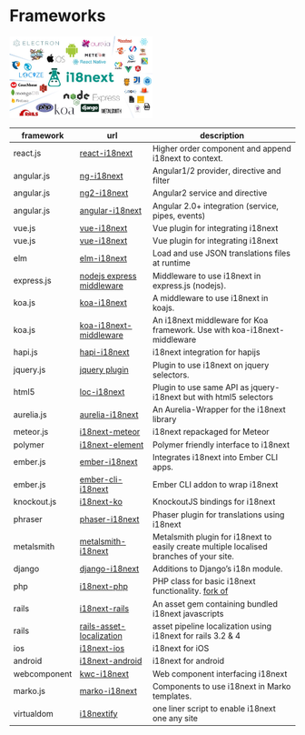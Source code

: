 # Frameworks

<img src="/assets/img/i18next-ecosystem.jpg" width="50%" />


framework         | url     | description
----------------- | ------- | --------------------
react.js | [react-i18next](https://github.com/i18next/react-i18next) | Higher order component and append i18next to context.
angular.js | [ng-i18next](https://github.com/i18next/ng-i18next) | Angular1/2 provider, directive and filter
angular.js | [ng2-i18next](https://github.com/actimeo/ng2-i18next) | Angular2 service and directive
angular.js | [angular-i18next](https://github.com/Romanchuk/angular-i18next) | Angular 2.0+ integration (service, pipes, events)
vue.js | [vue-i18next](https://github.com/rse/vue-i18next) | Vue plugin for integrating i18next
vue.js | [vue-i18next](https://github.com/panter/vue-i18next) | Vue plugin for integrating i18next
elm | [elm-i18next](https://github.com/ChristophP/elm-i18next) | Load and use JSON translations files at runtime
express.js | [nodejs express middleware](https://github.com/i18next/i18next-express-middleware) | Middleware to use i18next in express.js (nodejs).
koa.js | [koa-i18next](https://github.com/sunfuze/koa-i18next) | A middleware to use i18next in koajs.
koa.js | [koa-i18next-middleware](https://github.com/lxzxl/koa-i18next-middleware) | An i18next middleware for Koa framework. Use with koa-i18next-middleware
hapi.js | [hapi-i18next](https://github.com/kenkouot/hapi-i18next) | i18next integration for hapijs
jquery.js | [jquery plugin](https://github.com/i18next/jquery-i18next) | Plugin to use i18next on jquery selectors.
html5 | [loc-i18next](https://github.com/mthh/loc-i18next) | Plugin to use same API as jquery-i18next but with html5 selectors
aurelia.js | [aurelia-i18next](https://github.com/aurelia/i18n) | An Aurelia-Wrapper for the i18next library
meteor.js | [i18next-meteor](https://github.com/ckir/i18next-meteor) | i18next repackaged for Meteor
polymer | [i18next-element](https://github.com/Polymer/i18next-element) | Polymer friendly interface to i18next
ember.js | [ember-i18next](https://github.com/OCTRI/ember-i18next) | Integrates i18next into Ember CLI apps.
ember.js | [ember-cli-i18next](https://github.com/recipher/ember-cli-i18next) | Ember CLI addon to wrap i18next
knockout.js | [i18next-ko](https://github.com/leMaik/i18next-ko) | KnockoutJS bindings for i18next
phraser | [phaser-i18next](https://github.com/orange-games/phaser-i18next) | Phaser plugin for translations using i18next
metalsmith | [metalsmith-i18next](https://github.com/macprog-guy/metalsmith-i18next) | Metalsmith plugin for i18next to easily create multiple localised branches of your site.
django | [django-i18next](http://pythonhosted.org/django-i18next/) | Additions to Django’s i18n module.
php | [i18next-php](https://github.com/Acceptd/i18next-php) | PHP class for basic i18next functionality. [fork of](https://github.com/Mika-/i18next-php)
rails | [i18next-rails](https://github.com/roblander/i18next-rails) | An asset gem containing bundled i18next javascripts
rails | [rails-asset-localization](https://github.com/nicolai86/rails-asset-localization) | asset pipeline localization using i18next for rails 3.2 & 4
ios | [i18next-ios](https://github.com/i18next/i18next-ios) | i18next for iOS
android | [i18next-android](https://github.com/i18next/i18next-android) | i18next for android
webcomponent | [kwc-i18next](https://github.com/successk/kwc-i18next) | Web component interfacing i18next
marko.js | [marko-i18next](https://github.com/gunjam/marko-i18next) | Components to use i18next in Marko templates.
virtualdom | [i18nextify](https://github.com/i18next/i18nextify) | one liner script to enable i18next one any site



